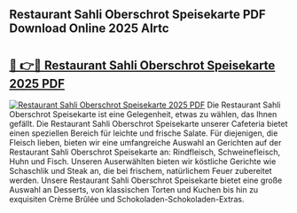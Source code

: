 ## Restaurant Sahli Oberschrot Speisekarte PDF Download Online 2025 AIrtc

# <h2><a href="http://gcc7xwu.nevu.top/?p=Restaurant+Sahli+Oberschrot+Speisekarte">🔗 👉🔴 Restaurant Sahli Oberschrot Speisekarte 2025 PDF</a></h2>

[![Restaurant Sahli Oberschrot Speisekarte 2025 PDF](https://i.imgur.com/dBaPXMq.png)](http://gcc7xwu.nevu.top/?p=Restaurant+Sahli+Oberschrot+Speisekarte)
Die Restaurant Sahli Oberschrot Speisekarte ist eine Gelegenheit, etwas zu wählen, das Ihnen gefällt. Die Restaurant Sahli Oberschrot Speisekarte unserer Cafeteria bietet einen speziellen Bereich für leichte und frische Salate. Für diejenigen, die Fleisch lieben, bieten wir eine umfangreiche Auswahl an Gerichten auf der Restaurant Sahli Oberschrot Speisekarte an: Rindfleisch, Schweinefleisch, Huhn und Fisch. Unseren Auserwählten bieten wir köstliche Gerichte wie Schaschlik und Steak an, die bei frischem, natürlichem Feuer zubereitet werden. Unsere Restaurant Sahli Oberschrot Speisekarte bietet eine große Auswahl an Desserts, von klassischen Torten und Kuchen bis hin zu exquisiten Crème Brûlée und Schokoladen-Schokoladen-Extras.
